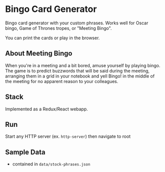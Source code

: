# Bingo Card Generator

Bingo card generator with your custom phrases.
Works well for Oscar bingo, Game of Thrones tropes, or "Meeting Bingo".

You can print the cards or play in the browser.

## About Meeting Bingo

When you're in a meeting and a bit bored, amuse yourself by playing bingo. The game is to predict buzzwords that will be said during the meeting, arranging them in a grid in your notebook and yell Bingo! in the middle of the meeting for no apparent reason to your colleagues.

## Stack

Implemented as a Redux/React webapp.

## Run

Start any HTTP server (ex. `http-server`) then navigate to root

## Sample Data

- contained in `data/stock-phrases.json`

